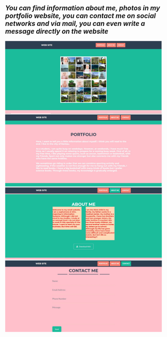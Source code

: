




## ___You can find information about me, photos in my portfolio website, you can contact me on social networks and via mail, you can even write a message directly on the website___


![Image alt](https://github.com/gaukhar02/GaukharIbrayeva-profile-website/blob/main/4.jpg)
![Image alt](https://github.com/gaukhar02/GaukharIbrayeva-profile-website/blob/main/3.jpg)
![Image alt](https://github.com/gaukhar02/GaukharIbrayeva-profile-website/blob/main/2.jpg)
![Image alt](https://github.com/gaukhar02/GaukharIbrayeva-profile-website/blob/main/1.jpg)


